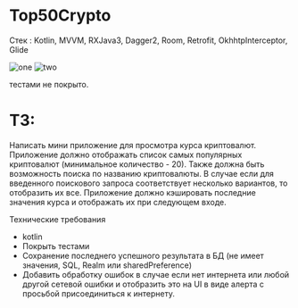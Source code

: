 # Top50Crypto
Стек : Kotlin, MVVM, RXJava3, Dagger2, Room, Retrofit, OkhhtpInterceptor, Glide

![one](https://user-images.githubusercontent.com/87127659/128188132-66f6e301-a21e-4cc6-b109-e9a32516e989.png)
![two](https://user-images.githubusercontent.com/87127659/128188173-b0db9891-992f-4ae8-a120-78788e7c5cfc.png)


тестами не покрыто.

# ТЗ:
Написать мини приложение для просмотра курса криптовалют. Приложение должно
отображать список самых популярных криптовалют (минимальное количество - 20).
Также должна быть возможность поиска по названию криптовалюты. В случае если для
введенного поискового запроса соответствует несколько вариантов, то отобразить их все.
Приложение должно кэшировать последние значения курса и отображать их при
следующем входе.

Технические требования
* kotlin
* Покрыть тестами
* Сохранение последнего успешного результата в БД (не имеет значения, SQL, Realm или
sharedPreference)
* Добавить обработку ошибок в случае если нет интернета или любой другой сетевой
ошибки и отобразить это на UI в виде алерта с просьбой присоединиться к интернету.
